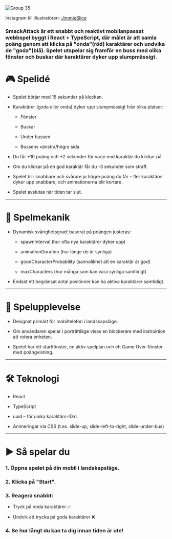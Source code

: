 

![Group 35](https://github.com/user-attachments/assets/c9dbb609-a994-4f0c-b768-f97f7fdc4d23)

Instagram till illustratören: [JimmieSlice](https://www.instagram.com/jimmieslice/)



### SmackAttack är ett snabbt och reaktivt mobilanpassat webbspel byggt i React + TypeScript, där målet är att samla poäng genom att klicka på "onda"(röd) karaktärer och undvika de "goda"(blå). Spelet utspelar sig framför en buss med olika fönster och buskar där karaktärer dyker upp slumpmässigt.

# 🎮 Spelidé
- Spelet börjar med 15 sekunder på klockan.

- Karaktärer (goda eller onda) dyker upp slumpmässigt från olika platser:

  - Fönster

  - Buskar

  - Under bussen

  - Bussens vänstra/högra sida

- Du får +10 poäng och +2 sekunder för varje ond karaktär du klickar på.

- Om du klickar på en god karaktär får du -3 sekunder som straff.

- Spelet blir snabbare och svårare ju högre poäng du får – fler karaktärer dyker upp snabbare, och animationerna blir kortare.

- Spelet avslutas när tiden tar slut.
---

# 🧠 Spelmekanik
- Dynamisk svårighetsgrad: baserat på poängen justeras:

  - spawnInterval (hur ofta nya karaktärer dyker upp)

  - animationDuration (hur länge de är synliga)

  - goodCharacterProbability (sannolikhet att en karaktär är god)

  - maxCharacters (hur många som kan vara synliga samtidigt)

- Endast ett begränsat antal positioner kan ha aktiva karaktärer samtidigt.
---

# 📱 Spelupplevelse
- Designat primärt för mobiltelefon i landskapsläge.

- Om användaren spelar i porträttläge visas en blockerare med instruktion att rotera enheten.

- Spelet har ett startfönster, en aktiv spelplan och ett Game Over-fönster med poängvisning.
---

# 🛠️ Teknologi
- React

- TypeScript

- uuid – för unika karaktärs-ID:n

- Animeringar via CSS (t.ex. slide-up, slide-left-to-right, slide-under-bus)
---

# ▶️ Så spelar du
### 1. Öppna spelet på din mobil i landskapsläge.

### 2. Klicka på "Start".

### 3. Reagera snabbt:
  - Tryck på onda karaktärer ✅

  - Undvik att trycka på goda karaktärer ❌

### 4. Se hur långt du kan ta dig innan tiden är ute!

